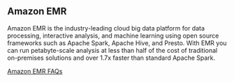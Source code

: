 ## Amazon EMR

Amazon EMR is the industry-leading cloud big data platform for data processing, interactive analysis, and machine learning using open source frameworks such as Apache Spark, Apache Hive, and Presto. With EMR you can run petabyte-scale analysis at less than half of the cost of traditional on-premises solutions and over 1.7x faster than standard Apache Spark.

[Amazon EMR FAQs](https://aws.amazon.com/emr/faqs/?nc=sn&loc=5)
